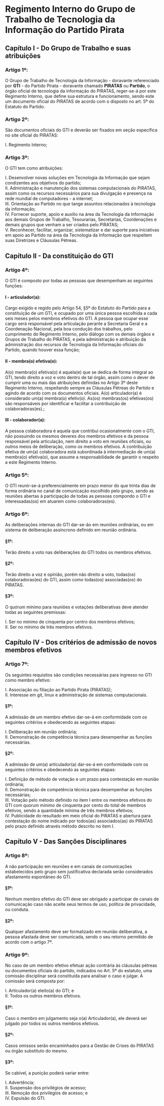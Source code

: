 Regimento Interno do Grupo de Trabalho de Tecnologia da Informação do Partido Pirata
==

Capítulo I - Do Grupo de Trabalho e suas atribuições
--

### Artigo 1º:

O Grupo de Trabalho de Tecnologia da Informação - doravante referenciado por **GTI** - do Partido Pirata - doravante chamado **PIRATAS** ou **Partido**, o órgão oficial de tecnologia da informação do PIRATAS, reger-se-á por este Regimento Interno, que define sua estrutura e funcionamento, sendo este um documento oficial do PIRATAS de acordo com o disposto no art. 5º do Estatuto do Partido.

### Artigo 2º:

São documentos oficiais do GTI e deverão ser fixados em seção específica no site oficial do PIRATAS:

I. Regimento Interno;  

### Artigo 3º:

O GTI tem como atribuições:

I. Desenvolver novas soluções em Tecnologia da Informação que sejam condizentes aos objetivos do partido;  
II. Administração e manutenção dos sistemas computacionais do PIRATAS, assim como os recursos necessários para sua divulgação e presença na rede mundial de computadores - a internet;  
III. Orientação ao Partido no que tange assuntos relacionados à tecnologia da informação;  
IV. Fornecer suporte, apoio e auxílio na área da Tecnologia da Informação aos demais Grupos de Trabalho, Tesourarias, Secretarias, Coordenações e demais grupos que venham a ser criados pelo PIRATAS;  
V. Reconhecer, facilitar, organizar, sistematizar e dar suporte para iniciativas em apoio ao Partido na área da Tecnologia da Informação que respeitem suas Diretrizes e Cláusulas Pétreas.  

Capítulo II - Da constituição do GTI
--

### Artigo 4º:

O GTI é composto por todas as pessoas que desempenham as seguintes funções:

#### I - articulador(a):

Cargo exigido e regido pelo Artigo 54, §5º do Estatuto do Partido para a constituição de um GTI, e ocupado por uma única pessoa escolhida a cada seis meses pelos membros efetivos do GTI. A pessoa que ocupar esse cargo será responsável pela articulação perante a Secretaria Geral e a Coordenação Nacional, pela boa condução dos trabalhos, pelo cumprimento do Regimento Interno, pelo diálogo com os demais órgãos e Grupos de Trabalho do PIRATAS, e pela administração e atribuição da administração dos recursos de Tecnologia da Informação oficiais do Partido, quando houver essa função;

#### II - membra(o) efetiva(o):

A(o) membra(o) efetiva(o) é aquela(e) que se dedica de forma integral ao GTI, tendo direito a voz e voto dentro de tal órgão, assim como o dever de cumprir uma ou mais das atribuições definidas no Artigo 3º deste Regimento Interno, respeitando sempre as Cláusulas Pétreas do Partido e agindo de acordo com os documentos oficiais. A(o) articulador(a) é considerado um(a) membra(o) efetiv(o). As(os) membras(os) efetivas(os) são responsáveis por identificar e facilitar a contribuição de colaboradoras(es).;

#### III - colaborador(a):

A pessoa colaboradora é aquela que contribui ocasionalmente com o GTI, não possuindo os mesmos deveres dos membros efetivos e da pessoa responsável pela articulação, nem direito a voto em reuniões oficiais, ou outros meios de deliberação, como os membros efetivos. A contribuição efetiva de um(a) colaboradora está subordinada à intermediação de um(a) membra(o) efetiva(o), que assume a responsabilidade de garantir o respeito a este Regimento Interno.

### Artigo 5º:

O GTI reunir-se-á preferencialmente em prazo menor do que trinta dias de forma ordinária no canal de comunicação escolhido pelo grupo, sendo as reuniões abertas à participação de todas as pessoas compondo o GTI e interessadas(os) em atuarem como colaboradoras(es).

### Artigo 6º:

As deliberações internas do GTI dar-se-ão em reuniões ordinárias, ou em sistema de deliberação assíncrono definido em reunião ordinária.

#### §1º:

Terão direito a voto nas deliberações do GTI todos os membros efetivos.

#### §2º:

Terão direito a voz e opinião, porém não direito a voto, todas(os) colaboradoras(es) do GTI, assim como todas(os) associadas(os) do PIRATAS.

#### §3º:

O quórum mínimo para reuniões e votações deliberativas deve atender todas as seguintes premissas:

I. Ser no mínimo de cinquenta por centro dos membros efetivos;  
II. Ser no mínimo de três membros efetivos.  

Capítulo IV - Dos critérios de admissão de novos membros efetivos
--

### Artigo 7º:

Os seguintes requisitos são condições necessárias para ingresso no GTI como membro efetivo:

I. Associação ou filiação ao Partido Pirata (PIRATAS);  
II. Interesse em git, linux e administração de sistemas computacionais.  

#### §1º:

A admissão de um membro efetivo dar-se-á em conformidade com os seguintes critérios e obedecendo as seguintes etapas:

I. Deliberação em reunião ordinária;  
II. Demonstração de competência técnica para desempenhar as funções necessárias.  

#### §2º:

A admissão de um(a) articulador(a) dar-se-á em conformidade com os seguintes critérios e obedecendo as seguintes etapas:

I. Definição de método de votação e um prazo para contestação em reunião ordinária;  
II. Demonstração de competência técnica para desempenhar as funções necessárias;  
III. Votação pelo método definido no item I entre os membros efetivos do GTI com quorum mínimo de cinquenta por cento do total de membros efetivos, sendo a quantidade mínima de três membros efetivos;  
IV. Publicidade do resultado em meio oficial do PIRATAS e abertura para contestação do nome indicado por todos(as) associados(as) do PIRATAS pelo prazo definido através método descrito no item I.  

Capítulo V - Das Sanções Disciplinares
--

### Artigo 8º:

A não participação em reuniões e em canais de comunicações estabelecidos pelo grupo sem justificativa declarada serão considerados afastamento espontâneo do GTI.

#### §1º:

Nenhum membro efetivo do GTI deve ser obrigado a participar de canais de comunicação caso não aceite seus termos de uso, política de privacidade, ou conduta.

#### §2º:

Qualquer afastamento deve ser formalizado em reunião deliberativa, a pessoa afastada deve ser comunicada, sendo o seu retorno permitido de acordo com o artigo 7º.

### Artigo 9º:

No caso de um membro efetivo efetuar ação contrária às cláusulas pétreas ou documentos oficiais do partido, indicados no Art. 5º do estatuto, uma comissão disciplinar será constituída para analisar o caso e julgar. A comissão será composta por:

I. Articulador(a) eleito(a) do GTI; e  
II. Todos os outros membros efetivos.  

#### §1º:

Caso o membro em julgamento seja o(a) Articulador(a), ele deverá ser julgado por todos os outros membros efetivos.

#### §2º:

Casos omissos serão encaminhados para a Gestão de Crises do PIRATAS ou órgão substituto do mesmo.

#### §3º:

Se cabível, a punição poderá variar entre:

I. Advertência;  
II. Suspensão dos privilégios de acesso;  
III. Remoção dos privilégios de acesso; e  
IV. Expulsão do GTI.  
